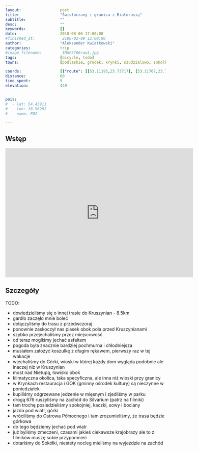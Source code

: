 ```yaml
---
layout:                 post
title:                  "Świsłoczany i granica z Białorusią"
subtitle:               ""
desc:                   ""
keywords:               []
date:                   2018-08-06 17:00:00
#finished_at:            2100-02-09 12:00:00
author:                 "Aleksander Kwiatkowski"
categories:             trip
#image_filename:         IMGP5706raw1.jpg
tags:                   [bicycle, todo]
towns:                  [podlaskie, grodek, krynki, szudzialowo, sokolka]

coords:                 [{"route": [[53.11195,23.73717], [53.11767,23.75871], [53.14517,23.77863], [53.16545,23.79442], [53.16889,23.81107], [53.18520,23.81450], [53.19975,23.79811], [53.20049,23.78856], [53.20502,23.79088], [53.20533,23.79704], [53.21597,23.79710], [53.23362,23.79122], [53.25933,23.77878], [53.26428,23.77195], [53.26922,23.73721], [53.26944,23.67368], [53.26812,23.66556], [53.26602,23.63831], [53.26222,23.63741], [53.26605,23.63831], [53.26941,23.67372], [53.29940,23.65496], [53.30833,23.61827], [53.33821,23.60102], [53.35315,23.56531], [53.38708,23.54467], [53.40335,23.51223], [53.39465,23.47837], [53.39690,23.47691]], "type": "bicycle"}]
distance:               60
time_spent:             9
elevation:              449


pois:
#  - lat: 54.45911
#    lon: 18.56281
#    name: POI

---
```



## Wstęp

<iframe height='405' width='590' frameborder='0' allowtransparency='true' scrolling='no' src='https://www.strava.com/activities/1754470627/embed/928fb5fb09489bcf3b526b2589559ea1e7986b35'></iframe>

## Szczegóły

TODO:

* dowiedzieliśmy się o innej trasie do Kruszynian - 8.5km
* gardło zaczęło mnie boleć
* dołączyliśmy do trasu z przedwczoraj
* ponownie zaskoczył nas piasek obok pola przed Kruszynianami
* szybko przejechaliśmy przez miejscowość
* od teraz mogliśmy jechać asfaltem
* pogoda była znacznie bardziej pochmurna i chłodniejsza
* musiałem założyć koszulkę z długim rękawem, pierwszy raz w tej wakacje
* wjechaliśmy do Górki, wioski w której każdy dom wygląda podobnie ale inaczej niż w Kruszynian
* most nad Nietupą, łowisko obok
* klimatyczna okolica, taka specyficzna, ale inna niż wioski przy granicy
* w Krynkach restauracja i GOK (gminny ośrodek kultury) są nieczynne w poniedziałek
* kupiliśmy odgrzewane jedzenie w mięsnym i zjedliśmy w parku
* drogą 676 ruszyliśmy na zachód do Silvarium (patrz na filmiki)
* tam trochę posiedzieliśmy spokojniej, kaczki, sowy i bociany
* jazda pod wiatr, górki
* wróciliśmy do Ostrowa Północnego i tam zrozumieliśmy, że trasa będzie górkowa
* do tego będziemy jechać pod wiatr
* już byliśmy zmeczeni, czasami jakieś ciekawsze krajobrazy ale to z filmików muszę sobie przypomnieć
* dotariśmy do Sokółki, niestety nocleg mieliśmy na wyjeździe na zachód
